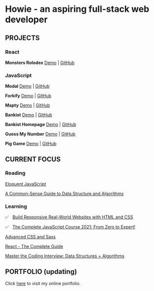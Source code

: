 # Howie - an aspiring full-stack web developer

## PROJECTS

### React

**Monsters Rolodex** [Demo](https://howiework.github.io/monsters-rolodex/) | [GitHub](https://github.com/HowieWork/monsters-rolodex)

### JavaScript

**Modal** [Demo](https://howiework.github.io/modal/) | [GitHub](https://github.com/HowieWork/modal)

**Forkify** [Demo](https://forkify-howie.netlify.app/) | [GitHub](https://github.com/HowieWork/forkify)

**Mapty** [Demo](https://howiework.github.io/mapty/) | [GitHub](https://github.com/HowieWork/mapty)

**Bankist** [Demo](https://howiework.github.io/bankist/) | [GitHub](https://github.com/HowieWork/bankist)

**Bankist Homepage** [Demo](https://howiework.github.io/bankist-homepage/) | [GitHub](https://github.com/HowieWork/bankist-homepage)

**Guess My Number** [Demo](https://howiework.github.io/guess-my-number/) | [GitHub](https://github.com/HowieWork/guess-my-number)

**Pig Game** [Demo](https://howiework.github.io/pig-game/) | [GitHub](https://github.com/HowieWork/pig-game)

## CURRENT FOCUS

### Reading

[Eloquent JavaScript](https://github.com/HowieWork/learn-eloquent-js)

[A Common-Sense Guide to Data Structure and Algorithms](https://github.com/HowieWork/a-common-sense-guide-to-data-structure-and-algorithms)

### Learning

:white_check_mark: &nbsp; [Build Responsive Real-World Websites with HTML and CSS](https://github.com/HowieWork/html-css-with-jonas)

:white_check_mark: &nbsp; [The Complete JavaScript Course 2021: From Zero to Expert!](https://github.com/HowieWork/complete-javascript-with-jonas)

[Advanced CSS and Sass](https://github.com/HowieWork/advanced-css-and-sass-with-jonas)

[React - The Complete Guide](https://www.udemy.com/share/101Wby2@PUdKV1pfSlIJcEdKBGJNfQ==/)

[Master the Coding Interview: Data Structures + Algorithms](https://github.com/HowieWork/master-the-coding-interview-ZTM)

## PORTFOLIO (updating)

Click [here](https://howiework.com/) to visit my online portfolio.

